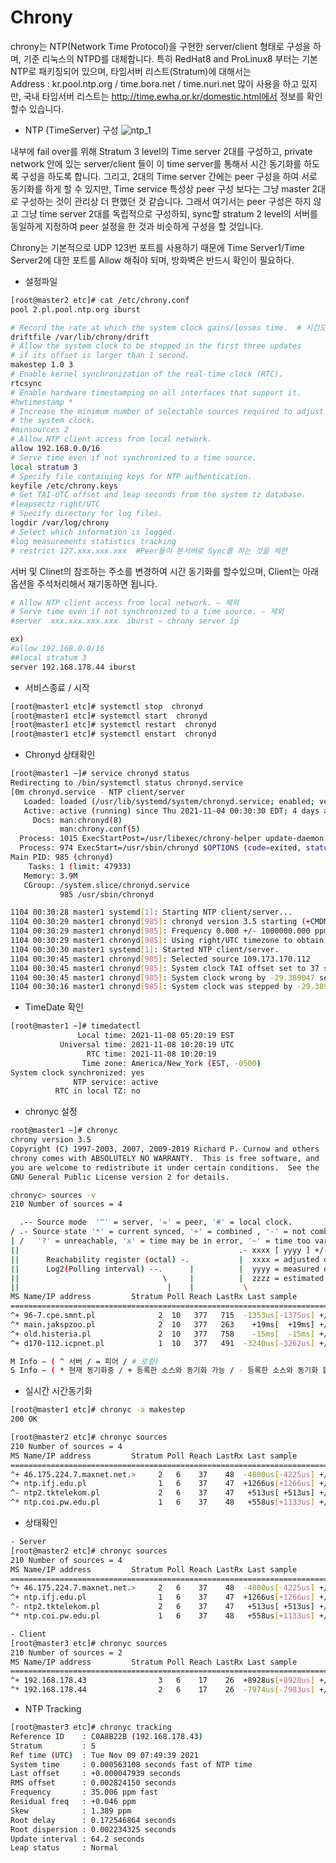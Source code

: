 # Chrony  

chrony는 NTP(Network Time Protocol)을 구현한 server/client 형태로 구성을 하며, 기준 리눅스의 NTPD를 대체합니다.
특히 RedHat8 and ProLinux8 부터는 기본 NTP로 패키징되어 있으며, 타임서버 리스트(Stratum)에 대해서는   
Address : kr.pool.ntp.org / time.bora.net / time.nuri.net
많이 사용을 하고 있지만, 국내 타임서버 리스트는  http://time.ewha.or.kr/domestic.html에서 정보를 확인할수 있습니다.  

*	NTP (TimeServer) 구성
 ![ntp_1](https://user-images.githubusercontent.com/39255123/141034679-0bf319f8-286f-4691-9eb1-847bf0f6bacd.jpg)
 
내부에 fail over를 위해 Stratum 3 level의 Time server 2대를 구성하고, private network 안에 있는 server/client 들이 이 time server를 통해서 시간 동기화를 하도록 구성을 하도록 합니다.
그리고, 2대의 Time server 간에는 peer 구성을 하여 서로 동기화를 하게 할 수 있지만, Time service 특성상 peer 구성 보다는 그냥 master 2대로 구성하는 것이 관리상 더 편했던 것 같습니다. 그래서 여기서는 peer 구성은 하지 않고 그냥 time server 2대를 독립적으로 구성하되, sync할 stratum 2 level의 서버를 동일하게 지정하여 peer 설정을 한 것과 비슷하게 구성을 할 것입니다.

Chrony는 기본적으로 UDP 123번 포트를 사용하기 때문에 Time Server1/Time Server2에 대한 포트를 Allow 해줘야 되며, 방화벽은 반드시 확인이 필요하다.
* 설정파일  
```bash
[root@master2 etc]# cat /etc/chrony.conf
pool 2.pl.pool.ntp.org iburst

# Record the rate at which the system clock gains/losses time.  # 시간오차치를 보존해두는 파일정보
driftfile /var/lib/chrony/drift
# Allow the system clock to be stepped in the first three updates
# if its offset is larger than 1 second.
makestep 1.0 3
# Enable kernel synchronization of the real-time clock (RTC).
rtcsync
# Enable hardware timestamping on all interfaces that support it.
#hwtimestamp *
# Increase the minimum number of selectable sources required to adjust
# the system clock.
#minsources 2
# Allow NTP client access from local network.
allow 192.168.0.0/16
# Serve time even if not synchronized to a time source.
local stratum 3
# Specify file containing keys for NTP authentication.
keyfile /etc/chrony.keys
# Get TAI-UTC offset and leap seconds from the system tz database.
#leapsectz right/UTC
# Specify directory for log files.
logdir /var/log/chrony
# Select which information is logged.
#log measurements statistics tracking
# restrict 127.xxx.xxx.xxx  #Peer들이 본서버로 Sync를 하는 것을 제한
```    
서버 및 Clinet의 참조하는 주소를 변경하여 시간 동기화를 할수있으며, Client는 아래 옵션을 주석처리해서 재기동하면 됩니다.
```bash
# Allow NTP client access from local network. – 제외
# Serve time even if not synchronized to a time source. – 제외
#server  xxx.xxx.xxx.xxx  iburst – chrony server ip 

ex)
#allow 192.168.0.0/16  
##local stratum 3  
server 192.168.178.44 iburst  
```  

* 서비스종료 / 시작  
``` bash
[root@master1 etc]# systemctl stop  chronyd
[root@master1 etc]# systemctl start  chronyd
[root@master1 etc]# systemctl restart  chronyd
[root@master1 etc]# systemctl enstart  chronyd
```  
*	Chronyd 상태확인  
```bash
[root@master1 ~]# service chronyd status
Redirecting to /bin/systemctl status chronyd.service
[0m chronyd.service - NTP client/server
   Loaded: loaded (/usr/lib/systemd/system/chronyd.service; enabled; vendor preset: enabled)
   Active: active (running) since Thu 2021-11-04 00:30:30 EDT; 4 days ago
     Docs: man:chronyd(8)
           man:chrony.conf(5)
  Process: 1015 ExecStartPost=/usr/libexec/chrony-helper update-daemon (code=exited, status=0/SUCCESS)
  Process: 974 ExecStart=/usr/sbin/chronyd $OPTIONS (code=exited, status=0/SUCCESS)
Main PID: 985 (chronyd)
    Tasks: 1 (limit: 47933)
   Memory: 3.9M
   CGroup: /system.slice/chronyd.service
           985 /usr/sbin/chronyd

1104 00:30:28 master1 systemd[1]: Starting NTP client/server...
1104 00:30:29 master1 chronyd[985]: chronyd version 3.5 starting (+CMDMON +NTP +REFCLOCK +RTC +PRIVDROP +SCFILTER +SIGND +ASYNCDNS +SECHASH +IPV6 +DEBUG)
1104 00:30:29 master1 chronyd[985]: Frequency 0.000 +/- 1000000.000 ppm read from /var/lib/chrony/drift
1104 00:30:29 master1 chronyd[985]: Using right/UTC timezone to obtain leap second data
1104 00:30:30 master1 systemd[1]: Started NTP client/server.
1104 00:30:45 master1 chronyd[985]: Selected source 109.173.170.112
1104 00:30:45 master1 chronyd[985]: System clock TAI offset set to 37 seconds
1104 00:30:45 master1 chronyd[985]: System clock wrong by -29.389047 seconds, adjustment started
1104 00:30:16 master1 chronyd[985]: System clock was stepped by -29.389047 s
```  

* TimeDate 확인
```bash  
[root@master1 ~]# timedatectl
               Local time: 2021-11-08 05:20:19 EST
           Universal time: 2021-11-08 10:20:19 UTC
                 RTC time: 2021-11-08 10:20:19
                Time zone: America/New_York (EST, -0500)
System clock synchronized: yes
              NTP service: active
          RTC in local TZ: no
```  

* chronyc 설정  
```bash  
root@master1 ~]# chronyc
chrony version 3.5
Copyright (C) 1997-2003, 2007, 2009-2019 Richard P. Curnow and others
chrony comes with ABSOLUTELY NO WARRANTY.  This is free software, and
you are welcome to redistribute it under certain conditions.  See the
GNU General Public License version 2 for details.

chronyc> sources -v
210 Number of sources = 4

  .-- Source mode  '^' = server, '=' = peer, '#' = local clock.
/ .- Source state '*' = current synced, '+' = combined , '-' = not combined,
| /   '?' = unreachable, 'x' = time may be in error, '~' = time too variable.
||                                                 .- xxxx [ yyyy ] +/- zzzz
||      Reachability register (octal) -.           |  xxxx = adjusted offset,
||      Log2(Polling interval) --.      |          |  yyyy = measured offset,
||                                \     |          |  zzzz = estimated error.
||                                 |    |           \
MS Name/IP address         Stratum Poll Reach LastRx Last sample               
===============================================================================
^+ 96-7.cpe.smnt.pl              2  10   377   715  -1353us[-1375us] +/-  184ms
^* main.jakspzoo.pl              2  10   377   263    +19ms[  +19ms] +/-  151ms
^+ old.histeria.pl               2  10   377   758    -15ms[  -15ms] +/-  177ms
^+ d170-112.icpnet.pl            1  10   377   491  -3240us[-3262us] +/-  160ms

M Info – ( ^ 서버 / = 피어 / # 로컬) 
S Info – ( * 현재 동기화중 / + 등록한 소스와 동기화 가능 / - 등록한 소스와 동기화 불가능 / ? or blank(빈칸) : 응답 없음(unreachable) / x 서버와 시간차이가 큼) 
```

* 실시간 시간동기화 
```bash  
[root@master1 etc]# chronyc -a makestep
200 OK

[root@master2 etc]# chronyc sources
210 Number of sources = 4
MS Name/IP address         Stratum Poll Reach LastRx Last sample               
===============================================================================
^+ 46.175.224.7.maxnet.net.>     2   6    37    48  -4800us[-4225us] +/-  179ms
^+ ntp.ifj.edu.pl                1   6    37    47  +1266us[+1266us] +/-  149ms
^- ntp2.tktelekom.pl             2   6    37    47   +513us[ +513us] +/-  165ms
^* ntp.coi.pw.edu.pl             1   6    37    48   +558us[+1133us] +/-  148ms
```  

*	상태확인 
```bash  
- Server
[root@master2 etc]# chronyc sources
210 Number of sources = 4
MS Name/IP address         Stratum Poll Reach LastRx Last sample               
===============================================================================
^+ 46.175.224.7.maxnet.net.>     2   6    37    48  -4800us[-4225us] +/-  179ms
^+ ntp.ifj.edu.pl                1   6    37    47  +1266us[+1266us] +/-  149ms
^- ntp2.tktelekom.pl             2   6    37    47   +513us[ +513us] +/-  165ms
^* ntp.coi.pw.edu.pl             1   6    37    48   +558us[+1133us] +/-  148ms

- Client
[root@master3 etc]# chronyc sources 
210 Number of sources = 2
MS Name/IP address         Stratum Poll Reach LastRx Last sample               
===============================================================================
^+ 192.168.178.43                3   6    17    26  +8928us[+8928us] +/-  169ms
^* 192.168.178.44                2   6    17    26  -7974us[-7983us] +/-  151ms

```

* NTP Tracking 
```bash
[root@master3 etc]# chronyc tracking
Reference ID    : C0A8B22B (192.168.178.43)
Stratum         : 5
Ref time (UTC)  : Tue Nov 09 07:49:39 2021
System time     : 0.000563108 seconds fast of NTP time
Last offset     : +0.000047939 seconds
RMS offset      : 0.002824150 seconds
Frequency       : 35.006 ppm fast
Residual freq   : +0.046 ppm
Skew            : 1.389 ppm
Root delay      : 0.172546864 seconds
Root dispersion : 0.002234325 seconds
Update interval : 64.2 seconds
Leap status     : Normal
```
